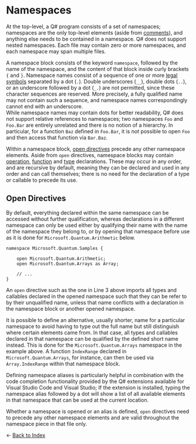 # Namespaces

At the top-level, a Q# program consists of a set of namespaces; namespaces are the only top-level elements (aside from [comments](https://github.com/microsoft/qsharp-language/blob/main/Specifications/Language/1_ProgramStructure/7_Comments.md#comments)), and anything else needs to be contained in a namespace. 
Q# does not support nested namespaces. Each file may contain zero or more namespaces, and each namespace may span multiple files. 

A namespace block consists of the keyword `namespace`, followed by the name of the namespace, and the content of that block inside curly brackets `{` and `}`. 
Namespace names consist of a sequence of one or more [legal symbols](https://github.com/microsoft/qsharp-language/blob/main/Specifications/Language/3_Expressions/Identifiers.md#identifiers) separated by a dot (`.`).
Double underscores (`__`), double dots (`..`), or an underscore followed by a dot (`_.`) are not permitted, since these character sequences are reserved. More precisely, a fully qualified name may not contain such a sequence, and namespace names correspondingly cannot end with an underscore.   
While namespace names may contain dots for better readability, Q# does not support relative references to namespaces; two namespaces `Foo` and `Foo.Bar` are entirely unrelated and there is no notion of a hierarchy. In particular, for a function `Baz` defined in `Foo.Bar`, it is *not* possible to open `Foo` and then access that function via `Bar.Baz`. 

Within a namespace block, [open directives](#open-directives) precede any other namespace elements. 
Aside from `open` directives, namespace blocks may contain [operation](https://github.com/microsoft/qsharp-language/blob/main/Specifications/Language/1_ProgramStructure/3_CallableDeclarations.md#callable-declarations), [function](https://github.com/microsoft/qsharp-language/blob/main/Specifications/Language/1_ProgramStructure/3_CallableDeclarations.md#callable-declarations) and [type](https://github.com/microsoft/qsharp-language/blob/main/Specifications/Language/1_ProgramStructure/2_TypeDeclarations.md#type-declarations) declarations. These may occur in any order, and are recursive by default, meaning they can be declared and used in any order and can call themselves; there is no need for the declaration of a type or callable to precede its use.

## Open Directives

By default, everything declared within the same namespace can be accessed without further qualification, whereas declarations in a different namespace can only be used either by qualifying their name with the name of the namespace they belong to, or by opening that namespace before use as it is done for `Microsoft.Quantum.Arithmetic` below.  

```qsharp
namespace Microsoft.Quantum.Samples {
    
    open Microsoft.Quantum.Arithmetic; 
    open Microsoft.Quantum.Arrays as Array; 

    // ...
}
```

An `open` directive such as the one in Line 3 above imports all types and callables declared in the opened namespace such that they can be refer to by their unqualified name, unless that name conflicts with a declaration in the namespace block or another opened namespace. 

It is possible to define an alternative, usually shorter, name for a particular namespace to avoid having to type out the full name but still distinguish where certain elements came from. In that case, all types and callables declared in that namespace can be qualified by the defined short name instead.
This is done for the `Microsoft.Quantum.Arrays` namespace in the example above. A function `IndexRange` declared in `Microsoft.Quantum.Arrays`, for instance, can then be used via `Array.IndexRange` within that namespace block.

Defining namespace aliases is particularly helpful in combination with the code completion functionality provided by the Q# extensions available for Visual Studio Code and Visual Studio; If the extension is installed, typing the namespace alias followed by a dot will show a list of all available elements in that namespace that can be used at the current location.  

Whether a namespace is opened or an alias is defined, `open` directives need to precede any other namespace elements and are valid throughout the namespace piece in that file only. 


← [Back to Index](https://github.com/microsoft/qsharp-language/tree/main/Specifications/Language#index)